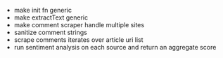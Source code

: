 - make init fn generic
- make extractText generic
- make comment scraper handle multiple sites
- sanitize comment strings
- scrape comments iterates over article uri list
- run sentiment analysis on each source and return an aggregate score
